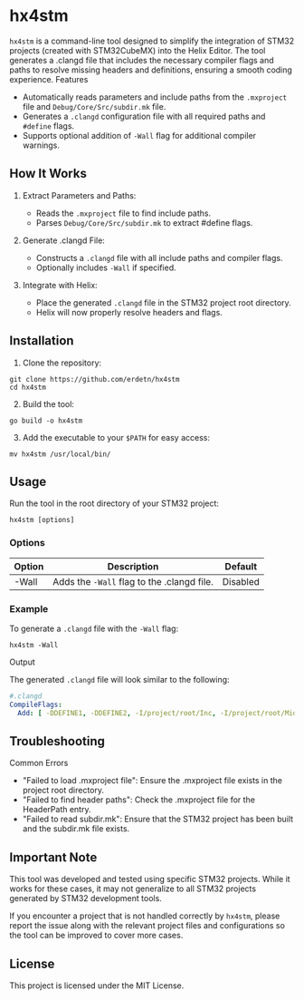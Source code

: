 # hx4stm

`hx4stm` is a command-line tool designed to simplify the integration of STM32 projects (created with STM32CubeMX) into the Helix Editor. The tool generates a .clangd file that includes the necessary compiler flags and paths to resolve missing headers and definitions, ensuring a smooth coding experience.
Features

- Automatically reads parameters and include paths from the `.mxproject` file and `Debug/Core/Src/subdir.mk` file.
- Generates a `.clangd` configuration file with all required paths and `#define` flags.
- Supports optional addition of `-Wall` flag for additional compiler warnings.

## How It Works

1. Extract Parameters and Paths:
    - Reads the `.mxproject` file to find include paths.
    - Parses `Debug/Core/Src/subdir.mk` to extract #define flags.

2. Generate .clangd File:
    - Constructs a `.clangd` file with all include paths and compiler flags.
    - Optionally includes `-Wall` if specified.

3. Integrate with Helix:
    - Place the generated `.clangd` file in the STM32 project root directory.
    - Helix will now properly resolve headers and flags.

## Installation

1. Clone the repository:
```
git clone https://github.com/erdetn/hx4stm
cd hx4stm
```

2. Build the tool:
```
go build -o hx4stm
```

3. Add the executable to your `$PATH` for easy access:
```
mv hx4stm /usr/local/bin/
```

## Usage

Run the tool in the root directory of your STM32 project:
```
hx4stm [options]
```

### Options

| Option | Description	| Default| 
|---|---|---| 
| -Wall	| Adds the `-Wall` flag to the .clangd file. | Disabled |

### Example

To generate a `.clangd` file with the `-Wall` flag:

```
hx4stm -Wall
```

Output

The generated `.clangd` file will look similar to the following:
```yaml
#.clangd
CompileFlags:
  Add: [ -DDEFINE1, -DDEFINE2, -I/project/root/Inc, -I/project/root/Middlewares/Inc, -Wall ]
```

## Troubleshooting
Common Errors
- "Failed to load .mxproject file": Ensure the .mxproject file exists in the project root directory.
- "Failed to find header paths": Check the .mxproject file for the HeaderPath entry.
- "Failed to read subdir.mk": Ensure that the STM32 project has been built and the subdir.mk file exists.

## Important Note

This tool was developed and tested using specific STM32 projects. While it works for these cases, it may not generalize to all STM32 projects generated by STM32 development tools.

If you encounter a project that is not handled correctly by `hx4stm`, please report the issue along with the relevant project files and configurations so the tool can be improved to cover more cases.

## License

This project is licensed under the MIT License.
